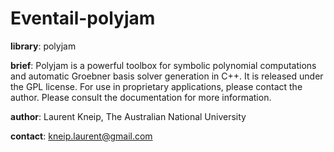 # Eventail-polyjam

**library**: polyjam

**brief**:   Polyjam is a powerful toolbox for symbolic polynomial computations
         and automatic Groebner basis solver generation in C++. It is released
         under the GPL license. For use in proprietary applications, please
         contact the author. Please consult the documentation for more information.

**author**:  Laurent Kneip, The Australian National University

**contact**: kneip.laurent@gmail.com
